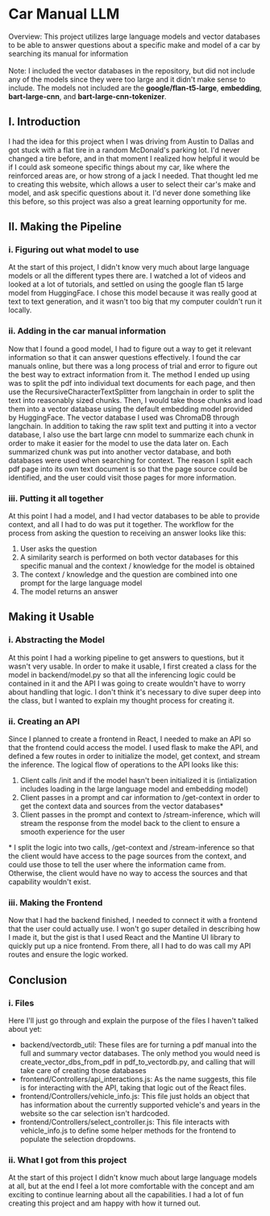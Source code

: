 # Car Manual LLM
Overview: This project utilizes large language models and vector databases to be able to answer questions about a specific make and model of a car by searching its manual for information
\
\
Note: I included the vector databases in the repository, but did not include any of the models since they were too large and it didn't make sense to include. The models not included are 
the __google/flan-t5-large__, __embedding__, __bart-large-cnn__, and __bart-large-cnn-tokenizer__. 

## I. Introduction
I had the idea for this project when I was driving from Austin to Dallas and got stuck with a flat tire in a random McDonald's parking lot. I'd never changed a tire before, and in that moment 
I realized how helpful it would be if I could ask someone specific things about my car, like where the reinforced areas are, or how strong of a jack I needed. That thought led me to creating 
this website, which allows a user to select their car's make and model, and ask specific questions about it. I'd never done something like this before, so this project was also a great
learning opportunity for me.

## II. Making the Pipeline

### i. Figuring out what model to use
At the start of this project, I didn't know very much about large language models or all the different types there are. I watched a lot of videos and looked at a lot of tutorials, and settled 
on using the google flan t5 large model from HuggingFace. I chose this model because it was really good at text to text generation, and it wasn't too big that my computer couldn't run it locally.

### ii. Adding in the car manual information
Now that I found a good model, I had to figure out a way to get it relevant information so that it can answer questions effectively. I found the car manuals online, but there was a long process
of trial and error to figure out the best way to extract information from it. The method I ended up using was to split the pdf into individual text documents for each page, and then use the 
RecursiveCharacterTextSplitter from langchain in order to split the text into reasonably sized chunks. Then, I would take those chunks and load them into a vector database using the default 
embedding model provided by HuggingFace. The vector database I used was ChromaDB through langchain. In addition to taking the raw split text and putting it into a vector database, I also 
use the bart large cnn model to summarize each chunk in order to make it easier for the model to use the data later on. Each summarized chunk was put into another vector database, and both 
databases were used when searching for context. The reason I split each pdf page into its own text document is so that the page source could be identified, and the user could visit those pages 
for more information. 

### iii. Putting it all together
At this point I had a model, and I had vector databases to be able to provide context, and all I had to do was put it together. The workflow for the process from asking the question to 
receiving an answer looks like this:

1. User asks the question
2. A similarity search is performed on both vector databases for this specific manual and the context / knowledge for the model is obtained
3. The context / knowledge and the question are combined into one prompt for the large language model
4. The model returns an answer

## Making it Usable

### i. Abstracting the Model
At this point I had a working pipeline to get answers to questions, but it wasn't very usable. In order to make it usable, I first created a class for the model in backend/model.py so that 
all the inferencing logic could be contained in it and the API I was going to create wouldn't have to worry about handling that logic. I don't think it's necessary to dive super 
deep into the class, but I wanted to explain my thought process for creating it.

### ii. Creating an API
Since I planned to create a frontend in React, I needed to make an API so that the frontend could access the model. I used flask to make the API, and defined a few 
routes in order to initialize the model, get context, and stream the inference. The logical flow of operations to the API looks like this:

1. Client calls /init and if the model hasn't been initialized it is (intialization includes loading in the large language model and embedding model)
2. Client passes in a prompt and car information to /get-context in order to get the context data and sources from the vector databases*
3. Client passes in the prompt and context to /stream-inference, which will stream the response from the model back to the client to ensure a smooth experience for the user

\* I split the logic into two calls, /get-context and /stream-inference so that the client would have access to the page sources from the context, and could use those to tell the user where 
the information came from. Otherwise, the client would have no way to access the sources and that capability wouldn't exist.

### iii. Making the Frontend
Now that I had the backend finished, I needed to connect it with a frontend that the user could actually use. I won't go super detailed in describing how I made it, but the gist is that
I used React and the Mantine UI library to quickly put up a nice frontend. From there, all I had to do was call my API routes and ensure the logic worked.

## Conclusion

### i. Files
Here I'll just go through and explain the purpose of the files I haven't talked about yet:
* backend/vectordb_util: These files are for turning a pdf manual into the full and summary vector databases. The only method you would need is create_vector_dbs_from_pdf in pdf_to_vectordb.py,
and calling that will take care of creating those databases
* frontend/Controllers/api_interactions.js: As the name suggests, this file is for interacting with the API, taking that logic out of the React files.
* frontend/Controllers/vehicle_info.js: This file just holds an object that has information about the currently supported vehicle's and years in the website so the car selection isn't hardcoded.
* frontend/Controllers/select_controller.js: This file interacts with vehicle_info.js to define some helper methods for the frontend to populate the selection dropdowns.

### ii. What I got from this project
At the start of this project I didn't know much about large language models at all, but at the end I feel a lot more comfortable with the concept and am exciting to continue learning 
about all the capabilities. I had a lot of fun creating this project and am happy with how it turned out.





